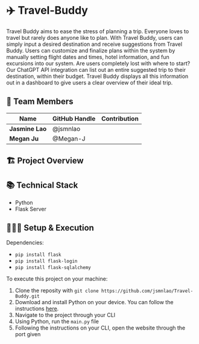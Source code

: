 # ✈️ Travel-Buddy

Travel Buddy aims to ease the stress of planning a trip. Everyone loves to travel but rarely does anyone like to plan. With Travel Buddy, users can simply input a desired destination and receive suggestions from Travel Buddy. Users can customize and finalize plans within the system by manually setting flight dates and times, hotel information, and fun excursions into our system. Are users completely lost with where to start? Our ChatGPT API integration can list out an entire suggested trip to their destination, within their budget. Travel Buddy displays all this information out in a dashboard to give users a clear overview of their ideal trip.

## 🙌 Team Members

| Name            | GitHub Handle | Contribution |
| --------------- | ------------- | ------------ |
| **Jasmine Lao** | @jsmnlao      |              |
| **Megan Ju**    | @Megan-J      |              |

## 🏗️ Project Overview

## 📚 Technical Stack

- Python
- Flask Server

## 👩🏽‍💻 Setup & Execution

Dependencies:

- `pip install flask`
- `pip install flask-login`
- `pip install flask-sqlalchemy`

To execute this project on your machine:

1. Clone the reposity with `git clone https://github.com/jsmnlao/Travel-Buddy.git`
2. Download and install Python on your device. You can follow the instructions [here](https://www.python.org/downloads/).
3. Navigate to the project through your CLI
4. Using Python, run the `main.py` file
5. Following the instructions on your CLI, open the website through the port given
